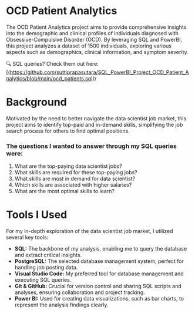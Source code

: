# OCD Patient Analytics

The OCD Patient Analytics project aims to provide comprehensive insights into the demographic and clinical profiles of individuals diagnosed with Obsessive-Compulsive Disorder (OCD). By leveraging SQL and PowerBI, this project analyzes a dataset of 1500 individuals, exploring various aspects such as demographics, clinical information, and symptom severity.

🔍 SQL queries? Check them out here: [(https://github.com/suttiprapasutara/SQL_PowerBI_Project_OCD_Patient_Analytics/blob/main/ocd_patients.sql))

# Background
Motivated by the need to better navigate the data scientist job market, this project aims to identify top-paid and in-demand skills, simplifying the job search process for others to find optimal positions.

### The questions I wanted to answer through my SQL queries were:

1. What are the top-paying data scientist jobs?
2. What skills are required for these top-paying jobs?
3. What skills are most in demand for data scientist?
4. Which skills are associated with higher salaries?
5. What are the most optimal skills to learn?

# Tools I Used
For my in-depth exploration of the data scientist job market, I utilized several key tools:

- **SQL:** The backbone of my analysis, enabling me to query the database and extract critical insights.
- **PostgreSQL:** The selected database management system, perfect for handling job posting data.
- **Visual Studio Code:** My preferred tool for database management and executing SQL queries.
- **Git & GitHub:** Crucial for version control and sharing SQL scripts and analyses, ensuring collaboration and project tracking.
- **Power BI:** Used for creating data visualizations, such as bar charts, to represent the analysis findings clearly.
